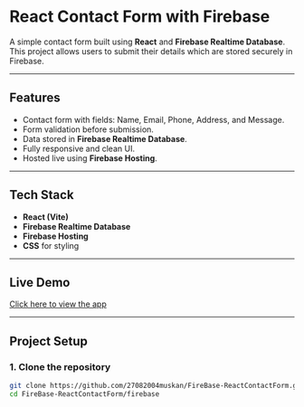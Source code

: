 # React Contact Form with Firebase

A simple contact form built using **React** and **Firebase Realtime Database**. This project allows users to submit their details which are stored securely in Firebase.

---

## Features

- Contact form with fields: Name, Email, Phone, Address, and Message.
- Form validation before submission.
- Data stored in **Firebase Realtime Database**.
- Fully responsive and clean UI.
- Hosted live using **Firebase Hosting**.

---

## Tech Stack

- **React (Vite)**
- **Firebase Realtime Database**
- **Firebase Hosting**
- **CSS** for styling

---

## Live Demo

[Click here to view the app](https://reactcontactform-921bb.web.app)

---

## Project Setup

### 1. Clone the repository
```bash
git clone https://github.com/27082004muskan/FireBase-ReactContactForm.git
cd FireBase-ReactContactForm/firebase
